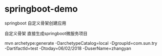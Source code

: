 # springboot-demo
springboot 自定义骨架创建应用



自定义骨架 直接生成springboot微服务项目



mvn archetype:generate -DarchetypeCatalog=local -DgroupId=com.sun.try -DartifactId=test -Dtoday=06/02/2018 -DuserName=zhangyan



